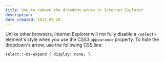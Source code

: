 ```yaml
---
title: How to remove the dropdown arrow in Internet Explorer
description: 
date_created: 2013-09-28
---
```


Unlike other browsers, Internet Explorer will not fully disable a `<select>` element's style when you use the CSS3 `appearance` property. To hide the dropdown's arrow, use the following CSS line:

```
select::-ms-expand { display: none; }
```

